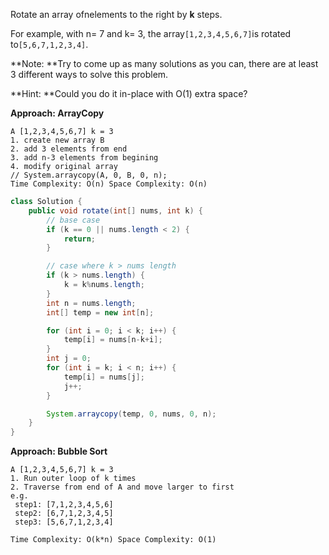 Rotate an array ofnelements to the right by **k** steps.

For example, with n= 7 and k= 3, the array`[1,2,3,4,5,6,7]`is rotated to`[5,6,7,1,2,3,4]`.

**Note: **Try to come up as many solutions as you can, there are at least 3 different ways to solve this problem.

**Hint: **Could you do it in-place with O\(1\) extra space?

**Approach:  ArrayCopy**

```
A [1,2,3,4,5,6,7] k = 3
1. create new array B
2. add 3 elements from end
3. add n-3 elements from begining
4. modify original array
// System.arraycopy(A, 0, B, 0, n);
Time Complexity: O(n) Space Complexity: O(n)
```

```java
class Solution {
    public void rotate(int[] nums, int k) {
        // base case
        if (k == 0 || nums.length < 2) {
            return;
        }

        // case where k > nums length
        if (k > nums.length) {
            k = k%nums.length;
        }
        int n = nums.length;
        int[] temp = new int[n];

        for (int i = 0; i < k; i++) {
            temp[i] = nums[n-k+i];
        }
        int j = 0;
        for (int i = k; i < n; i++) {
            temp[i] = nums[j];
            j++;
        }

        System.arraycopy(temp, 0, nums, 0, n);
    }
}
```

**Approach:  Bubble Sort**

```
A [1,2,3,4,5,6,7] k = 3
1. Run outer loop of k times
2. Traverse from end of A and move larger to first
e.g. 
 step1: [7,1,2,3,4,5,6]
 step2: [6,7,1,2,3,4,5]
 step3: [5,6,7,1,2,3,4]

Time Complexity: O(k*n) Space Complexity: O(1)
```




